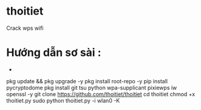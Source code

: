 # thoitiet
Crack wps wifi

# Hướng dẫn sơ sài :
* 
pkg update && pkg upgrade -y
pkg install root-repo -y
pip install pycryptodome
pkg install git tsu python wpa-supplicant pixiewps iw openssl -y
git clone https://github.com/thoitiet/thoitiet
cd thoitiet
chmod +x thoitiet.py
sudo python thoitiet.py -i wlan0 -K
